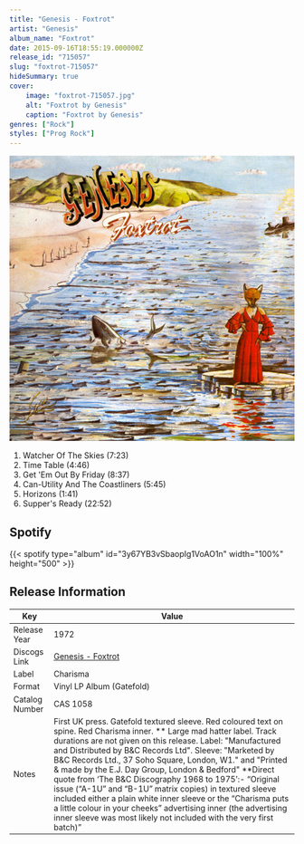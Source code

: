 ```yaml
---
title: "Genesis - Foxtrot"
artist: "Genesis"
album_name: "Foxtrot"
date: 2015-09-16T18:55:19.000000Z
release_id: "715057"
slug: "foxtrot-715057"
hideSummary: true
cover:
    image: "foxtrot-715057.jpg"
    alt: "Foxtrot by Genesis"
    caption: "Foxtrot by Genesis"
genres: ["Rock"]
styles: ["Prog Rock"]
---
```


![Foxtrot by Genesis](foxtrot-715057.jpg)

<!-- section break -->

1. Watcher Of The Skies (7:23)
2. Time Table (4:46)
3. Get 'Em Out By Friday (8:37)
4. Can-Utility And The Coastliners (5:45)
5. Horizons (1:41)
6. Supper's Ready (22:52)

<!-- section break -->


## Spotify
{{< spotify type="album" id="3y67YB3vSbaopIg1VoAO1n" width="100%" height="500" >}}




## Release Information
|  Key           | Value                                                |
| ---------------| ---------------------------------------------------- |
| Release Year   | 1972                                   |
| Discogs Link   | [Genesis - Foxtrot](https://www.discogs.com/release/715057-Genesis-Foxtrot) |
| Label          | Charisma |
| Format         | Vinyl LP Album (Gatefold) |
| Catalog Number | CAS 1058 |
| Notes | First UK press. Gatefold textured sleeve. Red coloured text on spine.  Red Charisma inner. **  Large mad hatter label. Track durations are not given on this release.  Label:  "Manufactured and Distributed by B&C Records Ltd".  Sleeve:  "Marketed by B&C Records Ltd., 37 Soho Square, London, W1." and "Printed & made by the E.J. Day Group, London & Bedford"  **Direct quote from ‘The B&C Discography 1968 to 1975’:-  “Original issue (“A-1U” and “B-1U” matrix copies) in textured sleeve included either a plain white inner sleeve or the “Charisma puts a little colour in your cheeks” advertising inner (the advertising inner sleeve was most likely not included with the very first batch)”  |